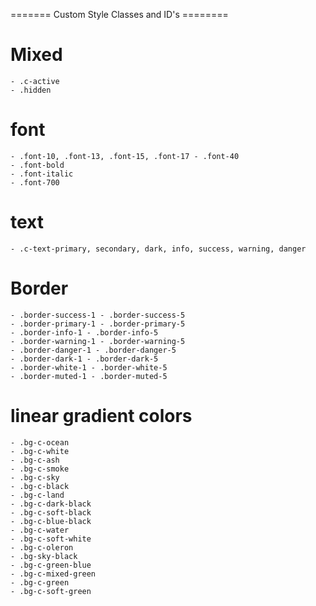 ======= Custom Style Classes and ID's ========
# Mixed
    - .c-active
    - .hidden

# font
    - .font-10, .font-13, .font-15, .font-17 - .font-40
    - .font-bold
    - .font-italic
    - .font-700

# text
    - .c-text-primary, secondary, dark, info, success, warning, danger

# Border
    - .border-success-1 - .border-success-5
    - .border-primary-1 - .border-primary-5
    - .border-info-1 - .border-info-5
    - .border-warning-1 - .border-warning-5
    - .border-danger-1 - .border-danger-5
    - .border-dark-1 - .border-dark-5
    - .border-white-1 - .border-white-5
    - .border-muted-1 - .border-muted-5

# linear gradient colors
    - .bg-c-ocean
    - .bg-c-white
    - .bg-c-ash
    - .bg-c-smoke
    - .bg-c-sky
    - .bg-c-black
    - .bg-c-land
    - .bg-c-dark-black
    - .bg-c-soft-black
    - .bg-c-blue-black
    - .bg-c-water
    - .bg-c-soft-white
    - .bg-c-oleron
    - .bg-sky-black
    - .bg-c-green-blue
    - .bg-c-mixed-green
    - .bg-c-green
    - .bg-c-soft-green